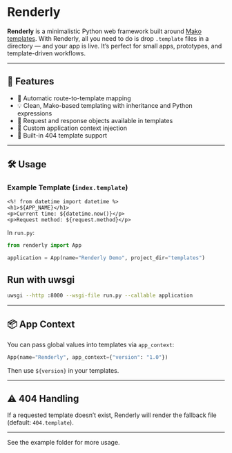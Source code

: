# Renderly

**Renderly** is a minimalistic Python web framework built around [Mako templates](https://www.makotemplates.org/). With Renderly, all you need to do is drop `.template` files in a directory — and your app is live. It’s perfect for small apps, prototypes, and template-driven workflows.

---

## 🚀 Features

- 🧾 Automatic route-to-template mapping  
- 💡 Clean, Mako-based templating with inheritance and Python expressions  
- 🔁 Request and response objects available in templates  
- 🔧 Custom application context injection  
- 📄 Built-in 404 template support  

---

## 🛠️ Usage


### Example Template (`index.template`)

```mako
<%! from datetime import datetime %>
<h1>${APP_NAME}</h1>
<p>Current time: ${datetime.now()}</p>
<p>Request method: ${request.method}</p>
```

In `run.py`:

```python
from renderly import App

application = App(name="Renderly Demo", project_dir="templates")
```
## Run with uwsgi

```bash
uwsgi --http :8000 --wsgi-file run.py --callable application
```


---

## 📦 App Context

You can pass global values into templates via `app_context`:

```python
App(name="Renderly", app_context={"version": "1.0"})
```

Then use `${version}` in your templates.

---

## ⚠️ 404 Handling

If a requested template doesn’t exist, Renderly will render the fallback file (default: `404.template`).

---
See the example folder for more usage.

